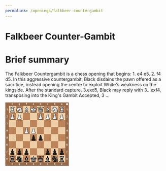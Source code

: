 ```yaml
---
permalink: /openings/falkbeer-countergambit
---
```

Falkbeer Counter-Gambit
=======================

# Brief summary


The Falkbeer Countergambit is a chess opening that begins: 1. e4 e5. 2. f4 d5. In this aggressive countergambit, Black disdains the pawn offered as a sacrifice, instead opening the centre to exploit White's weakness on the kingside. After the standard capture, 3.exd5, Black may reply with 3...exf4, transposing into the King's Gambit Accepted, 3 ...

<img src="/img/Falkbeer Counter-Gambit.jpg" width="200"/>

